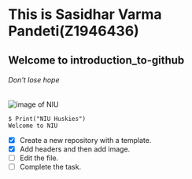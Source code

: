 # This is Sasidhar Varma Pandeti(Z1946436)
## Welcome to introduction_to-github
###### Don't lose hope

![image of NIU](https://encrypted-tbn0.gstatic.com/images?q=tbn:ANd9GcToEIfrsc9u75zrAs9s57k0itmz-BqHgJ4dNg&usqp=CAU)

```
$ Print("NIU Huskies")
Welcome to NIU
```

- [x] Create a new repository with a template.
- [x] Add headers and then add image.
- [ ] Edit the file.
- [ ] Complete the task.
